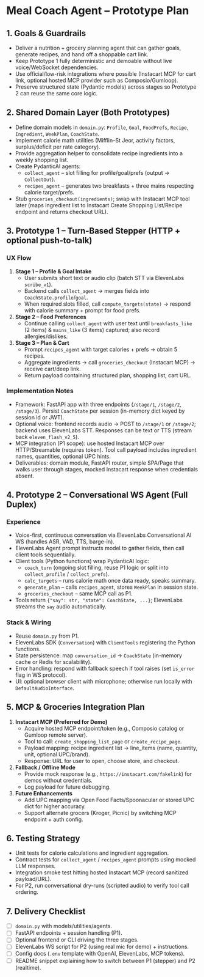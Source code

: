 # Meal Coach Agent – Prototype Plan

## 1. Goals & Guardrails
- Deliver a nutrition + grocery planning agent that can gather goals, generate recipes, and hand off a shoppable cart link.
- Keep Prototype 1 fully deterministic and demoable without live voice/WebSocket dependencies.
- Use official/low-risk integrations where possible (Instacart MCP for cart link, optional hosted MCP provider such as Composio/Gumloop).
- Preserve structured state (Pydantic models) across stages so Prototype 2 can reuse the same core logic.

## 2. Shared Domain Layer (Both Prototypes)
- Define domain models in `domain.py`: `Profile`, `Goal`, `FoodPrefs`, `Recipe`, `Ingredient`, `WeekPlan`, `CoachState`.
- Implement calorie math utilities (Mifflin–St Jeor, activity factors, surplus/deficit per rate category).
- Provide aggregation helper to consolidate recipe ingredients into a weekly shopping list.
- Create PydanticAI agents:
  - `collect_agent` – slot filling for profile/goal/prefs (output → `CollectOut`).
  - `recipes_agent` – generates two breakfasts + three mains respecting calorie target/prefs.
- Stub `groceries_checkout(ingredients)`; swap with Instacart MCP tool later (maps ingredient list to Instacart Create Shopping List/Recipe endpoint and returns checkout URL).

## 3. Prototype 1 – Turn-Based Stepper (HTTP + optional push-to-talk)
### UX Flow
1. **Stage 1 – Profile & Goal Intake**
   - User submits short text or audio clip (batch STT via ElevenLabs `scribe_v1`).
   - Backend calls `collect_agent` → merges fields into `CoachState.profile`/`goal`.
   - When required slots filled, call `compute_targets(state)` → respond with calorie summary + prompt for food prefs.
2. **Stage 2 – Food Preferences**
   - Continue calling `collect_agent` with user text until `breakfasts_like` (2 items) & `mains_like` (3 items) captured; also record allergies/dislikes.
3. **Stage 3 – Plan & Cart**
   - Prompt `recipes_agent` with target calories + prefs → obtain 5 recipes.
   - Aggregate ingredients → call `groceries_checkout` (Instacart MCP) → receive cart/deep link.
   - Return payload containing structured plan, shopping list, cart URL.

### Implementation Notes
- Framework: FastAPI app with three endpoints (`/stage/1`, `/stage/2`, `/stage/3`). Persist `CoachState` per session (in-memory dict keyed by session id or JWT).
- Optional voice: frontend records audio → POST to `/stage/1` or `/stage/2`; backend uses ElevenLabs STT. Responses can be text or TTS (stream back `eleven_flash_v2_5`).
- MCP integration (P1 scope): use hosted Instacart MCP over HTTP/Streamable (requires token). Tool call payload includes ingredient names, quantities, optional UPC hints.
- Deliverables: domain module, FastAPI router, simple SPA/Page that walks user through stages, mocked Instacart response when credentials absent.

## 4. Prototype 2 – Conversational WS Agent (Full Duplex)
### Experience
- Voice-first, continuous conversation via ElevenLabs Conversational AI WS (handles ASR, VAD, TTS, barge-in).
- ElevenLabs Agent prompt instructs model to gather fields, then call client tools sequentially.
- Client tools (Python functions) wrap PydanticAI logic:
  - `coach_turn` (ongoing slot filling, reuse P1 logic or split into `collect_profile` / `collect_prefs`).
  - `calc_targets` – runs calorie math once data ready, speaks summary.
  - `generate_plan` – calls `recipes_agent`, stores `WeekPlan` in session state.
  - `groceries_checkout` – same MCP call as P1.
- Tools return `{"say": str, "state": CoachState, ...}`; ElevenLabs streams the `say` audio automatically.

### Stack & Wiring
- Reuse `domain.py` from P1.
- ElevenLabs SDK (`Conversation`) with `ClientTools` registering the Python functions.
- State persistence: map `conversation_id` → `CoachState` (in-memory cache or Redis for scalability).
- Error handling: respond with fallback speech if tool raises (set `is_error` flag in WS protocol).
- UI: optional browser client with microphone; otherwise run locally with `DefaultAudioInterface`.

## 5. MCP & Groceries Integration Plan
1. **Instacart MCP (Preferred for Demo)**
   - Acquire hosted MCP endpoint/token (e.g., Composio catalog or Gumloop remote server).
   - Tool to call: `create_shopping_list_page` or `create_recipe_page`.
   - Payload mapping: recipe ingredient list → line_items (name, quantity, unit, optional UPC/brand).
   - Response: URL for user to open, choose store, and checkout.
2. **Fallback / Offline Mode**
   - Provide mock response (e.g., `https://instacart.com/fakelink`) for demos without credentials.
   - Log payload for future debugging.
3. **Future Enhancements**
   - Add UPC mapping via Open Food Facts/Spoonacular or stored UPC dict for higher accuracy.
   - Support alternate grocers (Kroger, Picnic) by switching MCP endpoint + auth config.

## 6. Testing Strategy
- Unit tests for calorie calculations and ingredient aggregation.
- Contract tests for `collect_agent` / `recipes_agent` prompts using mocked LLM responses.
- Integration smoke test hitting hosted Instacart MCP (record sanitized payload/URL).
- For P2, run conversational dry-runs (scripted audio) to verify tool call ordering.

## 7. Delivery Checklist
- [ ] `domain.py` with models/utilities/agents.
- [ ] FastAPI endpoints + session handling (P1).
- [ ] Optional frontend or CLI driving the three stages.
- [ ] ElevenLabs WS script for P2 (using real mic for demo) + instructions.
- [ ] Config docs (`.env` template with OpenAI, ElevenLabs, MCP tokens).
- [ ] README snippet explaining how to switch between P1 (stepper) and P2 (realtime).
